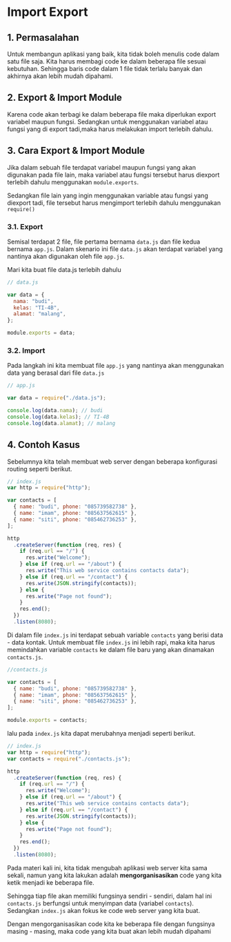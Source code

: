 # Import Export

## 1. Permasalahan

Untuk membangun aplikasi yang baik, kita tidak boleh menulis code dalam satu file saja. Kita harus membagi code ke dalam beberapa file sesuai kebutuhan. Sehingga baris code dalam 1 file tidak terlalu banyak dan akhirnya akan lebih mudah dipahami.

## 2. Export & Import Module

Karena code akan terbagi ke dalam beberapa file maka diperlukan export variabel maupun fungsi. Sedangkan untuk menggunakan variabel atau fungsi yang di export tadi,maka harus melakukan import terlebih dahulu.

## 3. Cara Export & Import Module

Jika dalam sebuah file terdapat variabel maupun fungsi yang akan digunakan pada file lain, maka variabel atau fungsi tersebut harus diexport terlebih dahulu menggunakan `module.exports`.

Sedangkan file lain yang ingin menggunakan variable atau fungsi yang diexport tadi, file tersebut harus mengimport terlebih dahulu menggunakan `require()`

### 3.1. Export

Semisal terdapat 2 file, file pertama bernama `data.js` dan file kedua bernama `app.js`. Dalam skenario ini file `data.js` akan terdapat variabel yang nantinya akan digunakan oleh file `app.js`.

Mari kita buat file data.js terlebih dahulu

```javascript
// data.js

var data = {
  nama: "budi",
  kelas: "TI-4B",
  alamat: "malang",
};

module.exports = data;
```

### 3.2. Import

Pada langkah ini kita membuat file `app.js` yang nantinya akan menggunakan data yang berasal dari file `data.js`

```javascript
// app.js

var data = require("./data.js");

console.log(data.nama); // budi
console.log(data.kelas); // TI-4B
console.log(data.alamat); // malang
```

## 4. Contoh Kasus

Sebelumnya kita telah membuat web server dengan beberapa konfigurasi routing seperti berikut.

```javascript
// index.js
var http = require("http");

var contacts = [
  { name: "budi", phone: "085739582738" },
  { name: "imam", phone: "085637562615" },
  { name: "siti", phone: "085462736253" },
];

http
  .createServer(function (req, res) {
    if (req.url == "/") {
      res.write("Welcome");
    } else if (req.url == "/about") {
      res.write("This web service contains contacts data");
    } else if (req.url == "/contact") {
      res.write(JSON.stringify(contacts));
    } else {
      res.write("Page not found");
    }
    res.end();
  })
  .listen(8080);
```

Di dalam file `index.js` ini terdapat sebuah variable `contacts` yang berisi data - data kontak. Untuk membuat file `index.js` ini lebih rapi, maka kita harus memindahkan variable `contacts` ke dalam file baru yang akan dinamakan `contacts.js`.

```javascript
//contacts.js

var contacts = [
  { name: "budi", phone: "085739582738" },
  { name: "imam", phone: "085637562615" },
  { name: "siti", phone: "085462736253" },
];

module.exports = contacts;
```

lalu pada `index.js` kita dapat merubahnya menjadi seperti berikut.

```javascript
// index.js
var http = require("http");
var contacts = require("./contacts.js");

http
  .createServer(function (req, res) {
    if (req.url == "/") {
      res.write("Welcome");
    } else if (req.url == "/about") {
      res.write("This web service contains contacts data");
    } else if (req.url == "/contact") {
      res.write(JSON.stringify(contacts));
    } else {
      res.write("Page not found");
    }
    res.end();
  })
  .listen(8080);
```

Pada materi kali ini, kita tidak mengubah aplikasi web server kita sama sekali, namun yang kita lakukan adalah **mengorganisasikan** code yang kita ketik menjadi ke beberapa file.

Sehingga tiap file akan memiliki fungsinya sendiri - sendiri, dalam hal ini `contacts.js` berfungsi untuk menyimpan data (variabel `contacts`). Sedangkan `index.js` akan fokus ke code web server yang kita buat.

Dengan mengorganisasikan code kita ke beberapa file dengan fungsinya masing - masing, maka code yang kita buat akan lebih mudah dipahami
